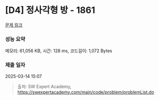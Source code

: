 # [D4] 정사각형 방 - 1861 

[문제 링크](https://swexpertacademy.com/main/code/problem/problemDetail.do?contestProbId=AV5LtJYKDzsDFAXc) 

### 성능 요약

메모리: 61,056 KB, 시간: 128 ms, 코드길이: 1,072 Bytes

### 제출 일자

2025-03-14 15:07



> 출처: SW Expert Academy, https://swexpertacademy.com/main/code/problem/problemList.do